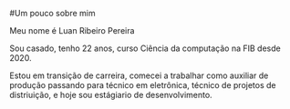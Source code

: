 #Um pouco sobre mim

Meu nome é Luan Ribeiro Pereira

Sou casado, tenho 22 anos, curso Ciência da computação na FIB desde 2020.

Estou em transição de carreira, comecei a trabalhar como auxiliar de produção
passando para técnico em eletrônica, técnico de projetos de distriuição,
e hoje sou estágiario de desenvolvimento.

